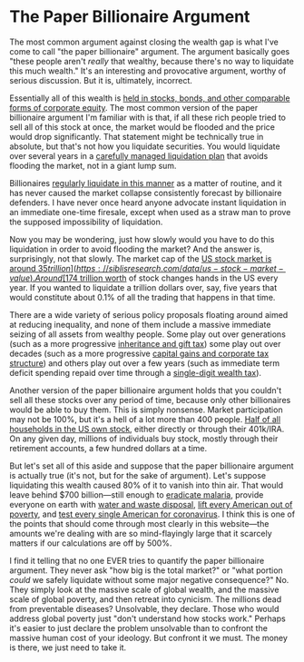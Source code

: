 # The Paper Billionaire Argument

The most common argument against closing the wealth gap is what I've come to call "the paper billionaire" argument. The argument basically goes "these people aren't _really_ that wealthy, because there's no way to liquidate this much wealth." It's an interesting and provocative argument, worthy of serious discussion. But it is, ultimately, incorrect.

Essentially all of this wealth is [held in stocks, bonds, and other comparable forms of corporate equity](https://www.cnbc.com/2018/02/07/where-the-super-rich-keep-their-money.html). The most common version of the paper billionaire argument I'm familiar with is that, if all these rich people tried to sell all of this stock at once, the market would be flooded and the price would drop significantly. That statement might be technically true in absolute, but that's not how you liquidate securities. You would liquidate over several years in a [carefully managed liquidation plan](https://corpgov.law.harvard.edu/2016/03/24/a-guide-to-rule-10b5-1-plans/) that avoids flooding the market, not in a giant lump sum.

Billionaires [regularly liquidate in this manner](https://www.cnbc.com/2020/02/11/jeff-bezos-sold-4point1-billion-worth-of-amazon-shares-in-past-week.html) as a matter of routine, and it has never caused the market collapse consistently forecast by billionaire defenders. I have never once heard anyone advocate instant liquidation in an immediate one-time firesale, except when used as a straw man to prove the supposed impossibility of liquidation.

Now you may be wondering, just how slowly would you have to do this liquidation in order to avoid flooding the market? And the answer is, surprisingly, not that slowly. The market cap of the [US stock market is around $35 trillion](https://siblisresearch.com/data/us-stock-market-value). Around [$174 trillion worth](https://www.nasdaqtrader.com/trader.aspx?id=FullVolumeSummary#) of stock changes hands in the US every year. If you wanted to liquidate a trillion dollars over, say, five years that would constitute about 0.1% of all the trading that happens in that time.

There are a wide variety of serious policy proposals floating around aimed at reducing inequality, and none of them include a massive immediate seizing of all assets from wealthy people. Some play out over generations (such as a more progressive [inheritance and gift tax](https://americansfortaxfairness.org/tax-fairness-briefing-booklet/fact-sheet-the-estate-inheritance-tax/)) some play out over decades (such as a more progressive [capital gains and corporate tax structure](http://www.urban.org/sites/default/files/publication/81551/2000817-a-proposal-to-reform-the-taxation-of-corporate-income.pdf)) and others play out over a few years (such as immediate term deficit spending repaid over time through a [single-digit wealth tax](https://www.npr.org/2019/12/05/782135614/how-would-a-wealth-tax-work)).

Another version of the paper billionaire argument holds that you couldn't sell all these stocks over any period of time, because only other billionaires would be able to buy them. This is simply nonsense. Market participation may not be 100%, but it's a hell of a lot more than 400 people. [Half of all households in the US own stock](https://www.pewresearch.org/fact-tank/2020/03/25/more-than-half-of-u-s-households-have-some-investment-in-the-stock-market/), either directly or through their 401k/IRA. On any given day, millions of individuals buy stock, mostly through their retirement accounts, a few hundred dollars at a time.

But let's set all of this aside and suppose that the paper billionaire argument is actually true (it's not, but for the sake of argument). Let's suppose liquidating this wealth caused 80% of it to vanish into thin air. That would leave behind $700 billion—still enough to [eradicate malaria](https://pubmed.ncbi.nlm.nih.gov/25551454/), provide everyone on earth with [water and waste disposal](https://www.who.int/water_sanitation_health/watandmacr3.pdf), [lift every American out of poverty](https://prospect.org/power/much-money-take-eliminate-poverty-america/), and [test every single American for coronavirus](https://www.cnbc.com/2020/04/21/coronavirus-tests-rockefeller-plan-would-screen-millions-for-covid-19.html). I think this is one of the points that should come through most clearly in this website—the amounts we're dealing with are so mind-flayingly large that it scarcely matters if our calculations are off by 500%.

I find it telling that no one EVER tries to quantify the paper billionaire argument. They never ask "how big is the total market?" or "what portion _could_ we safely liquidate without some major negative consequence?" No. They simply look at the massive scale of global wealth, and the massive scale of global poverty, and then retreat into cynicism. The millions dead from preventable diseases? Unsolvable, they declare. Those who would address global poverty just "don't understand how stocks work." Perhaps it's easier to just declare the problem unsolvable than to confront the massive human cost of your ideology. But confront it we must. The money is there, we just need to take it.

